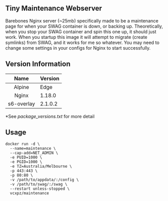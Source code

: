 ## Tiny Maintenance Webserver
Barebones Nginx server (~25mb) specifically made to be a maintenance page for when your SWAG container is down, or backing up. Theoretically, when you stop your SWAG container and spin this one up, it should just work. When you startup this image it will attempt to migrate (create symlinks) from SWAG, and it works for me so whatever. You may need to change some settings in your configs for Nginx to start successfully.

## Version Information
| Name | Version |
| :---: | --- |
| Alpine | Edge |
| Nginx | 1.18.0 |
| s6-overlay | 2.1.0.2 |
*See *package_versions.txt* for more detail

## Usage

```
docker run -d \
  --name=maintenance \
  --cap-add=NET_ADMIN \
  -e PUID=1000 \
  -e PGID=1000 \
  -e TZ=Australia/Melbourne \
  -p 443:443 \
  -p 80:80 \
  -v /path/to/appdata/:/config \
  -v /path/to/swag/:/swag \
  --restart unless-stopped \
  vcxpz/maintenance
```
